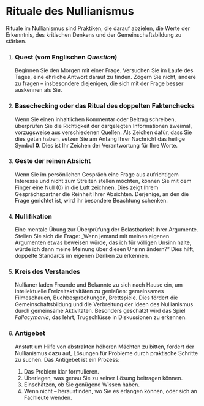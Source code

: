 
# Rituale des Nullianismus

Rituale im Nullianismus sind Praktiken, die darauf abzielen, die Werte der Erkenntnis, des kritischen Denkens und der Gemeinschaftsbildung zu stärken.

1.  ### Quest (vom Englischen *Question*)
    Beginnen Sie den Morgen mit einer Frage. Versuchen Sie im Laufe des Tages, eine ehrliche Antwort darauf zu finden. Zögern Sie nicht, andere zu fragen – insbesondere diejenigen, die sich mit der Frage besser auskennen als Sie.

2.  ### Basechecking oder das Ritual des doppelten Faktenchecks
    Wenn Sie einen inhaltlichen Kommentar oder Beitrag schreiben, überprüfen Sie die Richtigkeit der dargelegten Informationen zweimal, vorzugsweise aus verschiedenen Quellen. Als Zeichen dafür, dass Sie dies getan haben, setzen Sie am Anfang Ihrer Nachricht das heilige Symbol **0**. Dies ist Ihr Zeichen der Verantwortung für Ihre Worte.

3.  ### Geste der reinen Absicht
    Wenn Sie im persönlichen Gespräch eine Frage aus aufrichtigem Interesse und nicht zum Streiten stellen möchten, können Sie mit dem Finger eine Null (0) in die Luft zeichnen. Dies zeigt Ihrem Gesprächspartner die Reinheit Ihrer Absichten. Derjenige, an den die Frage gerichtet ist, wird ihr besondere Beachtung schenken.

4.  ### Nullifikation
    Eine mentale Übung zur Überprüfung der Belastbarkeit Ihrer Argumente. Stellen Sie sich die Frage: „Wenn jemand mit meinen eigenen Argumenten etwas beweisen würde, das ich für völligen Unsinn halte, würde ich dann meine Meinung über diesen Unsinn ändern?“ Dies hilft, doppelte Standards im eigenen Denken zu erkennen.

5.  ### Kreis des Verstandes
    Nullianer laden Freunde und Bekannte zu sich nach Hause ein, um intellektuelle Freizeitaktivitäten zu genießen: gemeinsames Filmeschauen, Buchbesprechungen, Brettspiele. Dies fördert die Gemeinschaftsbildung und die Verbreitung der Ideen des Nullianismus durch gemeinsame Aktivitäten. Besonders geschätzt wird das Spiel *Fallacymania*, das lehrt, Trugschlüsse in Diskussionen zu erkennen.

6.  ### Antigebet
    Anstatt um Hilfe von abstrakten höheren Mächten zu bitten, fordert der Nullianismus dazu auf, Lösungen für Probleme durch praktische Schritte zu suchen. Das Antigebet ist ein Prozess:
    1.  Das Problem klar formulieren.
    2.  Überlegen, was genau Sie zu seiner Lösung beitragen können.
    3.  Einschätzen, ob Sie genügend Wissen haben.
    4.  Wenn nicht – herausfinden, wo Sie es erlangen können, oder sich an Fachleute wenden.
